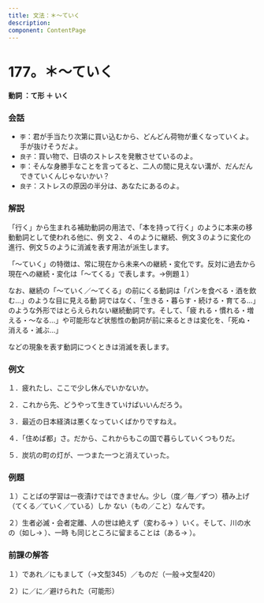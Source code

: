 ```yaml
---
title: 文法：＊～ていく
description:
component: ContentPage
---
```



# 177。＊～ていく
#### 動詞 ：て形 ＋ いく
### 会話
- `李`：君が手当たり次第に買い込むから、どんどん荷物が重くなっていくよ。手が抜けそうだよ。
- `良子`：買い物で、日頃のストレスを発散させているのよ。
- `李`：そんな身勝手なことを言ってると、二人の間に見えない溝が、だんだんできていくんじゃないかい？
- `良子`：ストレスの原因の半分は、あなたにあるのよ。
### 解説
「行く」から生まれる補助動詞の用法で、「本を持って行く」のように本来の移動動詞として使われる他に、例 文２、４のように継続、例文３のように変化の進行、例文５のように消滅を表す用法が派生します。

「～ていく」の特徴は、常に現在から未来への継続・変化です。反対に過去から現在への継続・変化は「～てくる」で表します。→例題１）

なお、継続の「～ていく／～てくる」の前にくる動詞は「パンを食べる・酒を飲む…」のような目に見える動 詞ではなく、「生きる・暮らす・続ける・育てる…」のような外形ではとらえられない継続動詞です。そして、「疲 れる・慣れる・増える・～なる…」や可能形など状態性の動詞が前に来るときは変化を、「死ぬ・消える・滅ぶ…」

などの現象を表す動詞につくときは消滅を表します。
### 例文
１．疲れたし、ここで少し休んでいかないか。

２．これから先、どうやって生きていけばいいんだろう。

３．最近の日本経済は悪くなっていくばかりですねえ。

４．「住めば都」さ。だから、これからもこの国で暮らしていくつもりだ。

５．炭坑の町の灯が、一つまた一つと消えていった。
### 例題
１）ことばの学習は一夜漬けではできません。少し（度／毎／ずつ）積み上げ（てくる／ていく／ている）しか ない（もの／こと）なんです。

２）生者必滅・会者定離、人の世は絶えず（変わる→ ）いく。そして、川の水の（如し→ ）、一時 も同じところに留まることは（ある→ ）。
### 前課の解答
１）であれ／にもまして（→文型345）／ものだ（一般→文型420）

２）に／に／避けられた（可能形）
